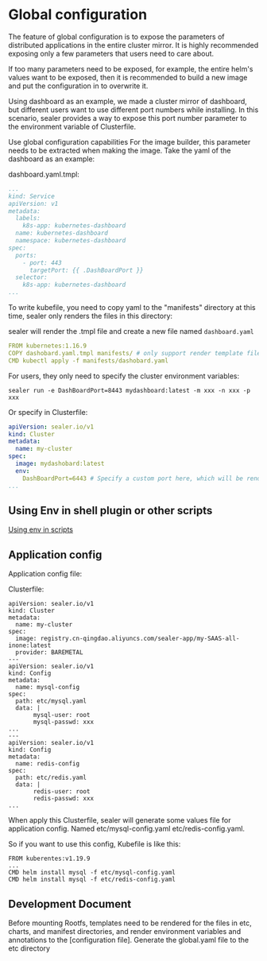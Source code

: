 # Global configuration

The feature of global configuration is to expose the parameters of distributed applications in the entire cluster
mirror. It is highly recommended exposing only a few parameters that users need to care about.

If too many parameters need to be exposed, for example, the entire helm's values ​​want to be exposed, then it is
recommended to build a new image and put the configuration in to overwrite it.

Using dashboard as an example, we made a cluster mirror of dashboard, but different users want to use different port
numbers while installing. In this scenario, sealer provides a way to expose this port number parameter to the
environment variable of Clusterfile.

Use global configuration capabilities For the image builder, this parameter needs to be extracted when making the image.
Take the yaml of the dashboard as an example:

dashboard.yaml.tmpl:

```yaml
...
kind: Service
apiVersion: v1
metadata:
  labels:
    k8s-app: kubernetes-dashboard
  name: kubernetes-dashboard
  namespace: kubernetes-dashboard
spec:
  ports:
    - port: 443
      targetPort: {{ .DashBoardPort }}
  selector:
    k8s-app: kubernetes-dashboard
...
```

To write kubefile, you need to copy yaml to the "manifests" directory at this time, sealer only renders the files in
this directory:

sealer will render the .tmpl file and create a new file named `dashboard.yaml`

```yaml
FROM kubernetes:1.16.9
COPY dashobard.yaml.tmpl manifests/ # only support render template files in `manifests etc charts` dirs
CMD kubectl apply -f manifests/dashobard.yaml
```

For users, they only need to specify the cluster environment variables:

```shell script
sealer run -e DashBoardPort=8443 mydashboard:latest -m xxx -n xxx -p xxx
```

Or specify in Clusterfile:

```yaml
apiVersion: sealer.io/v1
kind: Cluster
metadata:
  name: my-cluster
spec:
  image: mydashobard:latest
  env:
    DashBoardPort=6443 # Specify a custom port here, which will be rendered into the mirrored yaml
...
```

## Using Env in shell plugin or other scripts

[Using env in scripts](https://github.com/sealerio/sealer/blob/main/docs/design/clusterfile-v2.md#using-env-in-configs-and-script)

## Application config

Application config file:

Clusterfile:

```
apiVersion: sealer.io/v1
kind: Cluster
metadata:
  name: my-cluster
spec:
  image: registry.cn-qingdao.aliyuncs.com/sealer-app/my-SAAS-all-inone:latest
  provider: BAREMETAL
---
apiVersion: sealer.io/v1
kind: Config
metadata:
  name: mysql-config
spec:
  path: etc/mysql.yaml
  data: |
       mysql-user: root
       mysql-passwd: xxx
...
---
apiVersion: sealer.io/v1
kind: Config
metadata:
  name: redis-config
spec:
  path: etc/redis.yaml
  data: |
       redis-user: root
       redis-passwd: xxx
...
```

When apply this Clusterfile, sealer will generate some values file for application config. Named etc/mysql-config.yaml
etc/redis-config.yaml.

So if you want to use this config, Kubefile is like this:

```
FROM kuberentes:v1.19.9
...
CMD helm install mysql -f etc/mysql-config.yaml
CMD helm install mysql -f etc/redis-config.yaml
```

## Development Document

Before mounting Rootfs, templates need to be rendered for the files in etc, charts, and manifest directories, and render
environment variables and annotations to the [configuration file]. Generate the global.yaml file to the etc directory